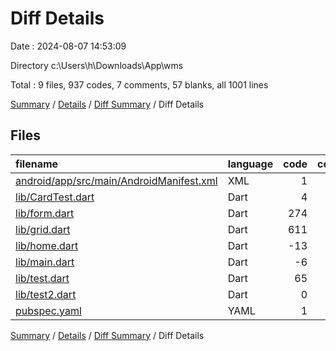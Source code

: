 # Diff Details

Date : 2024-08-07 14:53:09

Directory c:\\Users\\h\\Downloads\\App\\wms

Total : 9 files,  937 codes, 7 comments, 57 blanks, all 1001 lines

[Summary](results.md) / [Details](details.md) / [Diff Summary](diff.md) / Diff Details

## Files
| filename | language | code | comment | blank | total |
| :--- | :--- | ---: | ---: | ---: | ---: |
| [android/app/src/main/AndroidManifest.xml](/android/app/src/main/AndroidManifest.xml) | XML | 1 | 1 | 2 | 4 |
| [lib/CardTest.dart](/lib/CardTest.dart) | Dart | 4 | 0 | 3 | 7 |
| [lib/form.dart](/lib/form.dart) | Dart | 274 | 0 | 14 | 288 |
| [lib/grid.dart](/lib/grid.dart) | Dart | 611 | 0 | 46 | 657 |
| [lib/home.dart](/lib/home.dart) | Dart | -13 | 0 | 0 | -13 |
| [lib/main.dart](/lib/main.dart) | Dart | -6 | 6 | 0 | 0 |
| [lib/test.dart](/lib/test.dart) | Dart | 65 | 0 | -9 | 56 |
| [lib/test2.dart](/lib/test2.dart) | Dart | 0 | 0 | 1 | 1 |
| [pubspec.yaml](/pubspec.yaml) | YAML | 1 | 0 | 0 | 1 |

[Summary](results.md) / [Details](details.md) / [Diff Summary](diff.md) / Diff Details